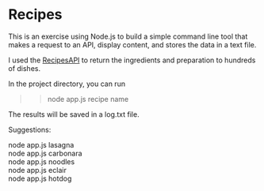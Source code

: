 # Recipes

This is an exercise using Node.js to build a simple command line tool that makes a request to an API, display content, and stores the data in a text file.

I used the [RecipesAPI](https://rapidapi.com/Hrishi1999/api/recipesapi2/) to return the ingredients and preparation to hundreds of dishes. 

In the project directory, you can run
>> node app.js recipe name<br />

The results will be saved in a log.txt file.

Suggestions:

node app.js lasagna<br />
node app.js carbonara<br />
node app.js noodles<br />
node app.js eclair<br />
node app.js hotdog<br />
